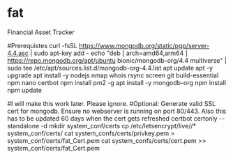 # fat
Financial Asset Tracker

#Prerequistes
curl -fsSL https://www.mongodb.org/static/pgp/server-4.4.asc | sudo apt-key add -
echo "deb [ arch=amd64,arm64 ] https://repo.mongodb.org/apt/ubuntu bionic/mongodb-org/4.4 multiverse" | sudo tee /etc/apt/sources.list.d/mongodb-org-4.4.list
apt update
apt -y upgrade
apt install -y nodejs nmap whois rsync screen git build-essential npm nano certbot
npm install pm2 -g
apt install -y mongodb-org
npm install
npm update

#I will make this work later. Please ignore.
#Optional: Generate valid SSL cert for mongodb. Ensure no webserver is running on port 80/443. Also this has to be updated 60 days when the cert gets refreshed
certbot certonly --standalone -d <valid DNS name>
mkdir system_conf/certs
cp /etc/letsencrypt/live/<valid DNS name>/* system_conf/certs/
cat system_confs/certs/privkey.pem > system_conf/certs/fat_Cert.pem
cat system_confs/certs/cert.pem >> system_conf/certs/fat_Cert.pem
